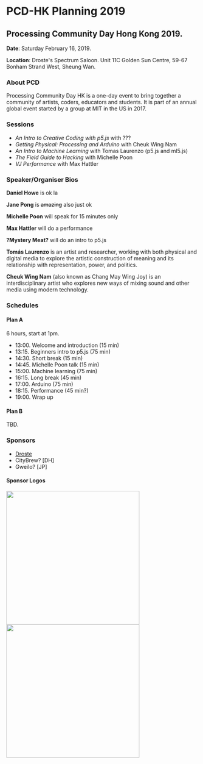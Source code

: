 # PCD-HK Planning 2019

## Processing Community Day Hong Kong 2019. 

**Date**: Saturday February 16, 2019. 

**Location**: Droste's Spectrum Saloon. Unit 11C
    Golden Sun Centre, 59-67 Bonham Strand West, Sheung Wan.

### About PCD
Processing Community Day HK is a one-day event to bring together a community of artists, coders, educators and students. It is part of an annual global event started by a group at MIT in the US in 2017.

### Sessions
- _An Intro to Creative Coding with p5.js_ with ???
- _Getting Physical: Processing and Arduino_ with Cheuk Wing Nam
- _An Intro to Machine Learning_ with Tomas Laurenzo (p5.js and ml5.js)
- _The Field Guide to Hacking_ with Michelle Poon
- _VJ Performance_ with Max Hattler

### Speaker/Organiser Bios

**Daniel Howe** is ok la

**Jane Pong** is ~~amazing~~ also just ok

**Michelle Poon** will speak for 15 minutes only


**Max Hattler** will do a performance

**?Mystery Meat?** will do an intro to p5.js

**Tomás Laurenzo** is an artist and researcher, working with both physical and digital media to explore the artistic construction of meaning and its relationship with representation, power, and politics.

**Cheuk Wing Nam** (also known as Chang May Wing Joy) is an interdisciplinary artist who explores new ways of mixing sound and other media using modern technology.

### Schedules

#### Plan A
6 hours, start at 1pm. 
- 13:00. Welcome and introduction (15 min)
- 13:15. Beginners intro to p5.js (75 min)
- 14:30. Short break (15 min)
- 14:45. Michelle Poon talk (15 min)
- 15:00. Machine learning (75 min)
- 16:15. Long break (45 min)
- 17:00. Arduino (75 min)
- 18:15. Performance (45 min?)
- 19:00. Wrap up

#### Plan B
TBD.

### Sponsors
- [Droste](http://droste.hk/)
- CityBrew? [DH]
- Gweilo? [JP] 

#### Sponsor Logos

<div align="left">
  <a href="http://droste.hk/">
    <img src="http://droste.hk/img/logo/droste_logo.png" width="350px"/><br>
    <img src="http://rednoise.org/ftp/droste.jpg" width="350px"/>
  </a>
</div>

